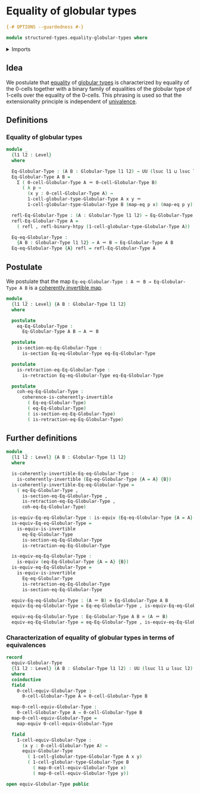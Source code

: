 # Equality of globular types

```agda
{-# OPTIONS --guardedness #-}

module structured-types.equality-globular-types where
```

<details><summary>Imports</summary>

```agda
open import foundation.action-on-identifications-binary-functions
open import foundation.action-on-identifications-functions
open import foundation.binary-homotopies
open import foundation.cartesian-product-types
open import foundation.dependent-pair-types
open import foundation.identity-types
open import foundation.univalence
open import foundation.universe-levels

open import foundation-core.coherently-invertible-maps
open import foundation-core.equivalences
open import foundation-core.retractions
open import foundation-core.sections

open import structured-types.globular-types
```

</details>

## Idea

We postulate that [equality](foundation-core.identity-types.md) of
[globular types](structured-types.globular-types.md) is characterized by
equality of the 0-cells together with a binary family of equalities of the
globular type of 1-cells over the equality of the 0-cells. This phrasing is used
so that the extensionality principle is independent of
[univalence](foundation.univalence.md).

## Definitions

### Equality of globular types

```agda
module _
  {l1 l2 : Level}
  where

  Eq-Globular-Type : (A B : Globular-Type l1 l2) → UU (lsuc l1 ⊔ lsuc l2)
  Eq-Globular-Type A B =
    Σ ( 0-cell-Globular-Type A ＝ 0-cell-Globular-Type B)
      ( λ p →
        (x y : 0-cell-Globular-Type A) →
        1-cell-globular-type-Globular-Type A x y ＝
        1-cell-globular-type-Globular-Type B (map-eq p x) (map-eq p y))

  refl-Eq-Globular-Type : (A : Globular-Type l1 l2) → Eq-Globular-Type A A
  refl-Eq-Globular-Type A =
    ( refl , refl-binary-htpy (1-cell-globular-type-Globular-Type A))

  Eq-eq-Globular-Type :
    {A B : Globular-Type l1 l2} → A ＝ B → Eq-Globular-Type A B
  Eq-eq-Globular-Type {A} refl = refl-Eq-Globular-Type A
```

## Postulate

We postulate that the map `Eq-eq-Globular-Type : A ＝ B → Eq-Globular-Type A B`
is a [coherently invertible map](foundation-core.coherently-invertible-maps.md).

```agda
module _
  {l1 l2 : Level} {A B : Globular-Type l1 l2}
  where

  postulate
    eq-Eq-Globular-Type :
      Eq-Globular-Type A B → A ＝ B

  postulate
    is-section-eq-Eq-Globular-Type :
      is-section Eq-eq-Globular-Type eq-Eq-Globular-Type

  postulate
    is-retraction-eq-Eq-Globular-Type :
      is-retraction Eq-eq-Globular-Type eq-Eq-Globular-Type

  postulate
    coh-eq-Eq-Globular-Type :
      coherence-is-coherently-invertible
        ( Eq-eq-Globular-Type)
        ( eq-Eq-Globular-Type)
        ( is-section-eq-Eq-Globular-Type)
        ( is-retraction-eq-Eq-Globular-Type)
```

## Further definitions

```agda
module _
  {l1 l2 : Level} {A B : Globular-Type l1 l2}
  where

  is-coherently-invertible-Eq-eq-Globular-Type :
    is-coherently-invertible (Eq-eq-Globular-Type {A = A} {B})
  is-coherently-invertible-Eq-eq-Globular-Type =
    ( eq-Eq-Globular-Type ,
      is-section-eq-Eq-Globular-Type ,
      is-retraction-eq-Eq-Globular-Type ,
      coh-eq-Eq-Globular-Type)

  is-equiv-Eq-eq-Globular-Type : is-equiv (Eq-eq-Globular-Type {A = A} {B})
  is-equiv-Eq-eq-Globular-Type =
    is-equiv-is-invertible
      eq-Eq-Globular-Type
      is-section-eq-Eq-Globular-Type
      is-retraction-eq-Eq-Globular-Type

  is-equiv-eq-Eq-Globular-Type :
    is-equiv (eq-Eq-Globular-Type {A = A} {B})
  is-equiv-eq-Eq-Globular-Type =
    is-equiv-is-invertible
      Eq-eq-Globular-Type
      is-retraction-eq-Eq-Globular-Type
      is-section-eq-Eq-Globular-Type

  equiv-Eq-eq-Globular-Type : (A ＝ B) ≃ Eq-Globular-Type A B
  equiv-Eq-eq-Globular-Type = Eq-eq-Globular-Type , is-equiv-Eq-eq-Globular-Type

  equiv-eq-Eq-Globular-Type : Eq-Globular-Type A B ≃ (A ＝ B)
  equiv-eq-Eq-Globular-Type = eq-Eq-Globular-Type , is-equiv-eq-Eq-Globular-Type
```

### Characterization of equality of globular types in terms of equivalences

```agda
record
  equiv-Globular-Type
  {l1 l2 : Level} (A B : Globular-Type l1 l2) : UU (lsuc l1 ⊔ lsuc l2)
  where
  coinductive
  field
    0-cell-equiv-Globular-Type :
      0-cell-Globular-Type A ≃ 0-cell-Globular-Type B

  map-0-cell-equiv-Globular-Type :
    0-cell-Globular-Type A → 0-cell-Globular-Type B
  map-0-cell-equiv-Globular-Type =
    map-equiv 0-cell-equiv-Globular-Type

  field
    1-cell-equiv-Globular-Type :
      (x y : 0-cell-Globular-Type A) →
      equiv-Globular-Type
        ( 1-cell-globular-type-Globular-Type A x y)
        ( 1-cell-globular-type-Globular-Type B
          ( map-0-cell-equiv-Globular-Type x)
          ( map-0-cell-equiv-Globular-Type y))

open equiv-Globular-Type public
```
